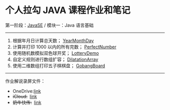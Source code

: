 # 个人拉勾 JAVA 课程作业和笔记

第一阶段：[JavaSE](/level_01) / 模块一：Java 语言基础

-----

1. 根据年月日计算总天数；   [YearMonthDay](/level_01/module_01/YearMonthDay)
2. 计算并打印 1000 以内的所有完数； [PerfectNumber](/level_01/module_01/PerfectNumber)
3. 使用随机数模拟双色球开奖；   [LotteryDemo](/level_01/module_01/LotteryDemo)
4. 自定义规则进行数组扩容； [DilatationArray](/level_01/module_01/DilatationArray)
5. 使用二维数组打印五子棋棋盘； [GobangBoard](/level_01/module_01/GobangBoard)

-----

作业解说录屏文件：  
* OneDrive:[link](https://1drv.ms/v/s!AoPh1jAMjyzdnS1F8B8Iv4rZ_3AB?e=HhAH9c)
* ~~iCloud:~~&ensp;[link]()
* ~~奶牛快传:~~&ensp;[link]()